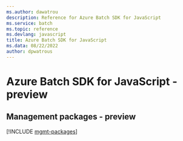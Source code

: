 ```yaml
---
ms.author: dawatrou
description: Reference for Azure Batch SDK for JavaScript
ms.service: batch
ms.topic: reference
ms.devlang: javascript
title: Azure Batch SDK for JavaScript
ms.data: 08/22/2022
author: dpwatrous
---
```

# Azure Batch SDK for JavaScript - preview

## Management packages - preview
[!INCLUDE [mgmt-packages](batch-mgmt-index.md)]
